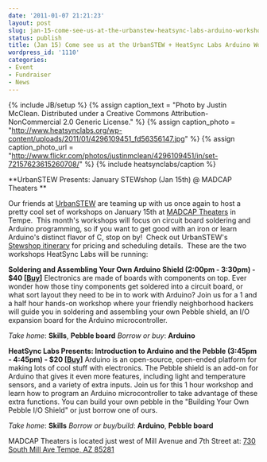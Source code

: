```yaml
---
date: '2011-01-07 21:21:23'
layout: post
slug: jan-15-come-see-us-at-the-urbanstew-heatsync-labs-arduino-workshops
status: publish
title: (Jan 15) Come see us at the UrbanSTEW + HeatSync Labs Arduino Workshops!
wordpress_id: '1110'
categories:
- Event
- Fundraiser
- News
---
```


{% include JB/setup %}
{% assign caption_text = "Photo by Justin McClean.  Distributed under a Creative Commons Attribution-NonCommercial 2.0 Generic License." %}
{% assign caption_photo = "http://www.heatsynclabs.org/wp-content/uploads/2011/01/4296109451_fd56356147.jpg" %}
{% assign caption_photo_url = "http://www.flickr.com/photos/justinmclean/4296109451/in/set-72157623615260708/" %}
{% include heatsynclabs/caption %}

**UrbanSTEW Presents: January STEWshop (Jan 15th) @ MADCAP Theaters
**

Our friends at [UrbanSTEW](http://urbanstew.org/) are teaming up with us once again to host a pretty cool set of workshops on January 15th at [MADCAP Theaters](http://www.madcaptheaters.com/) in Tempe.  This month's workshops will focus on circuit board soldering and Arduino programming, so if you want to get good with an iron or learn Arduino's distinct flavor of C, stop on by!  Check out UrbanSTEW's [Stewshop itinerary](http://urbanstew.org/workshops/) for pricing and scheduling details.  These are the two workshops HeatSync Labs will be running:﻿

**Soldering and Assembling Your Own Arduino Shield ****(2:00pm - 3:30pm)**** - $40 [[Buy](http://www.brownpapertickets.com/event/145108)]**
Electronics are made of boards with components on top.  Ever wonder how those tiny components get soldered into a circuit board, or what sort layout they need to be in to work with Arduino?  Join us for a 1 and a half hour hands-on workshop where your friendly neighborhood hackers will guide you in soldering and assembling your own Pebble shield, an I/O expansion board for the Arduino microcontroller.

_Take home_: **Skills**, **Pebble board**
_Borrow or buy_: **Arduino**

**HeatSync Labs Presents: Introduction to Arduino and the Pebble (3:45pm - 4:45pm) - $20 [[Buy](http://www.brownpapertickets.com/event/145111)]**
Arduino is an open-source, open-ended platform for making lots of cool stuff with electronics.  The Pebble shield is an add-on for Arduino that gives it even more features, including light and temperature sensors, and a variety of extra inputs.  Join us for this 1 hour workshop and learn how to program an Arduino microcontroller to take advantage of these extra functions.  You can build your own pebble in the "Building Your Own Pebble I/O Shield" or just borrow one of ours.

_Take home_: **Skills**
_Borrow or buy/build_: **Arduino**, **Pebble board**

MADCAP Theaters is located just west of Mill Avenue and 7th Street at:
[ 730 South Mill Ave
Tempe, AZ 85281](http://maps.google.com/maps?f=q&source=s_q&hl=en&geocode=&q=730+South+Mill+Ave+Tempe,+AZ+85281&sll=37.0625,-95.677068&sspn=34.671324,73.916016&ie=UTF8&hq=&hnear=730+S+Mill+Ave,+Tempe,+Maricopa,+Arizona+85281&ll=33.423114,-111.939976&spn=0.004459,0.009023&t=h&z=17)
